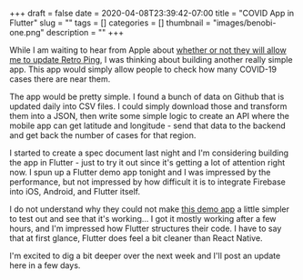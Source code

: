 +++ 
draft = false
date = 2020-04-08T23:39:42-07:00
title = "COVID App in Flutter"
slug = "" 
tags = []
categories = []
thumbnail = "images/benobi-one.png"
description = ""
+++

While I am waiting to hear from Apple about [whether or not they will allow me to update Retro Ping](https://benobi.one/posts/app_store_rejection/), I was thinking about building another really simple app. This app would simply allow people to check how many COVID-19 cases there are near them.

The app would be pretty simple. I found a bunch of data on Github that is updated daily into CSV files. I could simply download those and transform them into a JSON, then write some simple logic to create an API where the mobile app can get latitude and longitude - send that data to the backend and get back the number of cases for that region.

I started to create a spec document last night and I'm considering building the app in Flutter - just to try it out since it's getting a lot of attention right now. I spun up a Flutter demo app tonight and I was impressed by the performance, but not impressed by how difficult it is to integrate Firebase into iOS, Android, and Flutter itself.

I do not understand why they could not make [this demo app](https://github.com/flutter/samples/tree/master/flutter_maps_firestore) a little simpler to test out and see that it's working...  I got it mostly working after a few hours, and I'm impressed how Flutter structures their code. I have to say that at first glance, Flutter does feel a bit cleaner than React Native.

I'm excited to dig a bit deeper over the next week and I'll post an update here in a few days.
